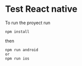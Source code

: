 # Test React native 

To run the proyect run
```
npm install
```

then 
```
npm run android
or
npm run ios
```
